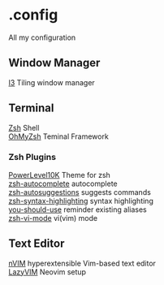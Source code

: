 # .config

All my configuration

## Window Manager

[I3](https://i3wm.org/) Tiling window manager

## Terminal

[Zsh](https://www.zsh.org/) Shell  
[OhMyZsh](https://ohmyz.sh/) Teminal Framework
### Zsh Plugins
[PowerLevel10K](https://github.com/romkatv/powerlevel10k) Theme for zsh  
[zsh-autocomplete](https://github.com/marlonrichert/zsh-autocomplete) autocomplete  
[zsh-autosuggestions](https://github.com/zsh-users/zsh-autosuggestions) suggests commands  
[zsh-syntax-highlighting](https://github.com/zsh-users/zsh-syntax-highlighting) syntax highlighting  
[you-should-use](https://github.com/MichaelAquilina/zsh-you-should-use) reminder existing aliases  
[zsh-vi-mode](https://github.com/jeffreytse/zsh-vi-mode) vi(vim) mode  

## Text Editor

[nVIM](https://neovim.io/) hyperextensible Vim-based text editor  
[LazyVIM](https://www.lazyvim.org/) Neovim setup
